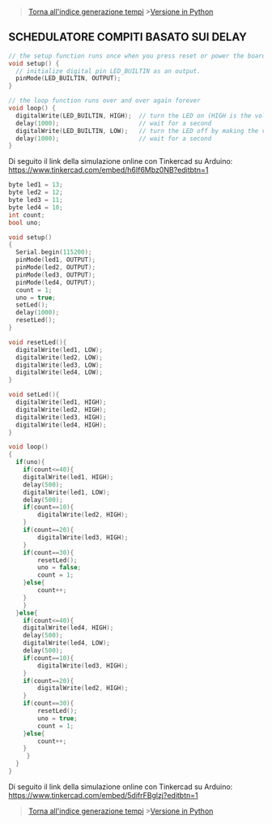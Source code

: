 >[Torna all'indice generazione tempi](indexgenerazionetempi.md)       >[Versione in Python](taskschedpy.md)

## **SCHEDULATORE COMPITI BASATO SUI DELAY**

```C++
// the setup function runs once when you press reset or power the board
void setup() {
  // initialize digital pin LED_BUILTIN as an output.
  pinMode(LED_BUILTIN, OUTPUT);
}

// the loop function runs over and over again forever
void loop() {
  digitalWrite(LED_BUILTIN, HIGH);  // turn the LED on (HIGH is the voltage level)
  delay(1000);                      // wait for a second
  digitalWrite(LED_BUILTIN, LOW);   // turn the LED off by making the voltage LOW
  delay(1000);                      // wait for a second
}

```

Di seguito il link della simulazione online con Tinkercad su Arduino: https://www.tinkercad.com/embed/h6If6Mbz0NB?editbtn=1

```C++
byte led1 = 13;
byte led2 = 12;
byte led3 = 11;
byte led4 = 10;
int count;
bool uno;

void setup()
{
  Serial.begin(115200);
  pinMode(led1, OUTPUT);
  pinMode(led2, OUTPUT);
  pinMode(led3, OUTPUT);
  pinMode(led4, OUTPUT);
  count = 1;
  uno = true;
  setLed();
  delay(1000);
  resetLed();
}

void resetLed(){
  digitalWrite(led1, LOW);
  digitalWrite(led2, LOW);
  digitalWrite(led3, LOW);
  digitalWrite(led4, LOW);
}

void setLed(){
  digitalWrite(led1, HIGH);
  digitalWrite(led2, HIGH);
  digitalWrite(led3, HIGH);
  digitalWrite(led4, HIGH);
}

void loop()
{
  if(uno){
    if(count<=40){
	digitalWrite(led1, HIGH);
	delay(500);
	digitalWrite(led1, LOW);
	delay(500);
	if(count==10){
		digitalWrite(led2, HIGH);
	}
	if(count==20){
		digitalWrite(led3, HIGH);	
	}
	if(count==30){
		resetLed();
		uno = false;
		count = 1;
	}else{
		count++;
	}
    }
  }else{
    if(count<=40){
	digitalWrite(led4, HIGH);
	delay(500);
	digitalWrite(led4, LOW);
	delay(500);
	if(count==10){
		digitalWrite(led3, HIGH);
	}
	if(count==20){
		digitalWrite(led2, HIGH);	
	}
	if(count==30){
		resetLed();
		uno = true;
		count = 1;
	}else{
		count++;
	}
     }
  }
}
```

Di seguito il link della simulazione online con Tinkercad su Arduino: https://www.tinkercad.com/embed/5difrFBglzj?editbtn=1

>[Torna all'indice generazione tempi](indexgenerazionetempi.md)       >[Versione in Python](taskschedpy.md)

